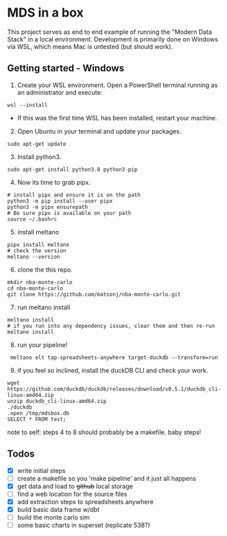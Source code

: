 # MDS in a box
This project serves as end to end example of running the "Modern Data Stack" in a local environment. Development is primarily done on Windows via WSL, which means Mac is untested (but should work).

## Getting started - Windows
1. Create your WSL environment. Open a PowerShell terminal running as an administrator and execute:
```
wsl --install
```
* If this was the first time WSL has been installed, restart your machine.

2. Open Ubuntu in your terminal and update your packages. 
```
sudo apt-get update
```
3. Install python3.
```
sudo apt-get install python3.8 python3-pip
```
4. Now its time to grab pipx. 
```
# install pipx and ensure it is on the path
python3 -m pip install --user pipx
python3 -m pipx ensurepath
# Be sure pipx is available on your path
source ~/.bashrc
```
5. install meltano
```
pipx install meltano
# check the version
meltano --version
```
6. clone the this repo.
```
mkdir nba-monte-carlo
cd nba-monte-carlo
git clone https://github.com/matsonj/nba-monte-carlo.git
```
7. run meltano install
```
meltano install
# if you run into any dependency issues, clear them and then re-run meltano install
```
8. run your pipeline!
```
 meltano elt tap-spreadsheets-anywhere target-duckdb --transform=run
 ```
 9. if you feel so inclined, install the duckDB CLI and check your work.
 ```
wget https://github.com/duckdb/duckdb/releases/download/v0.5.1/duckdb_cli-linux-amd64.zip
unzip duckdb_cli-linux-amd64.zip
./duckdb
.open /tmp/mdsbox.db
SELECT * FROM test;
```
note to self: steps 4 to 8 should probably be a makefile. baby steps!

## Todos
- [x] write initial steps
- [ ] create a makefile so you 'make pipeline' and it just all happens
- [x] get data and load to ~~github~~ local storage
- [ ] find a web location for the source files
- [x] add extraction steps to spreadsheets anywhere
- [x] build basic data frame w/dbt
- [ ] build the monte carlo sim
- [ ] some basic charts in superset (replicate 538?)
